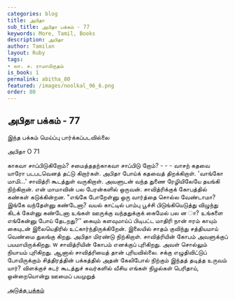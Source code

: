 ```yaml
---
categories: blog
title: அபிதா
sub_title: அபிதா பக்கம் - 77
keywords: More, Tamil, Books
description: அபிதா
author: Tamilan
layout: Ruby
tags:
- லா. ச. ராமாமிருதம்
is_book: 1
permalink: abitha_80
featured: /images/noolkal_96_6.png
order: 80
---
```

## அபிதா பக்கம் - 77

இந்த பக்கம் மெய்ப்பு பார்க்கப்படவில்லை

﻿அபிதா O 71

காகவா சாப்பிடுகிறோம்? சமைத்ததற்காகவா சாப்பிடு றோம்? - - - வாசற் கதவை யாரோ படபடவெனத் தட்டு கிறார்கள். அபிதா போய்க் கதவைத் திறக்கிறாள். 'வாங்கோ மாமி...' சாவித்ரி கூடத்துள் வருகிறாள். அவளுடன் வந்த துணை ரேழியிலேயே தயங்கி நிற்கிறான். என் மாமாவின் பல பேரன்களில் ஒருவன். சாவித்ரிக்குக் கோபத்தில் கண்கள் கடுக்கின்றன. "எங்கே போறேள்னு ஒரு வார்த்தை சொல்ல வேண்டாமா? இங்கே வந்தேள்னு கண்டேனா? வயல் காட்டில் பாம்பு பூச்சி பிடுங்கியெடுத்து விழுந்து கிடக் கேள்னு கண்டேனா உங்கள் ஊருக்கு வந்ததுக்குக் கைமேல் பல ன ா? உங்களை எங்கேன்னு போய் தேடறது?’’ கையும் களவுமாய்ப் பிடிபட்ட மாதிரி நான் ஈரம் காயும் கையுடன் இலையெதிரில் உட்கார்ந்திருக்கிறேன். இலையில் சாதம் குவிந்து சத்தியமாய் வெண்மை துலங்கு கிறது. அபிதா மிரண்டு நிற்கிறாள். சாவித்ரியின் கோபம் அவளுக்குப் பயமாயிருக்கிறது. w சாவித்ரியின் கோபம் எனக்குப் புரிகிறது. அவள் சொல்லும் நியாயம் புரிகிறது. ஆனால் சாவித்ரியைத் தான் புரியவில்லை. சக்கு எழுதிவிட்டுப் போயிருக்கும் சித்திரத்தின் பக்கத்தில் அதன் கேலிபோல் நிற்கும் இந்தத் தடித்த உருவம் யார்? விளக்குச் சுடர் கூடத்துச் சுவர்களில் வீசிய எங்கள் நிழல்கள் பெரிதாய், ஒன்றையொன்று ஊமைப் பயமுறுத்

[அடுத்த பக்கம்](abitha_81)